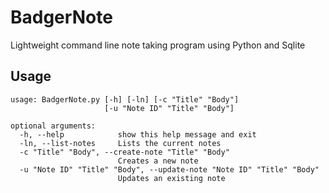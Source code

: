 # BadgerNote

Lightweight command line note taking program using Python and Sqlite

## Usage

```
usage: BadgerNote.py [-h] [-ln] [-c "Title" "Body"]
                     [-u "Note ID" "Title" "Body"]

optional arguments:
  -h, --help            show this help message and exit
  -ln, --list-notes     Lists the current notes
  -c "Title" "Body", --create-note "Title" "Body"
                        Creates a new note
  -u "Note ID" "Title" "Body", --update-note "Note ID" "Title" "Body"
                        Updates an existing note
```
